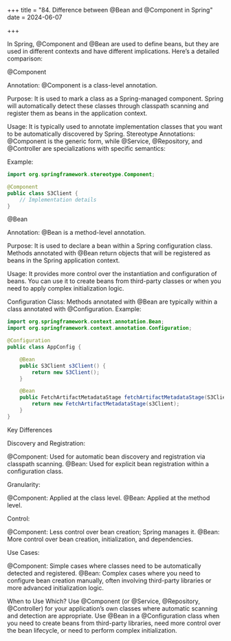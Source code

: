 +++
title = "84. Difference between @Bean and @Component in Spring"
date = 2024-06-07

+++

In Spring, @Component and @Bean are used to define beans, but they are used in different contexts and have different implications. Here’s a detailed comparison:

@Component

Annotation: @Component is a class-level annotation.

Purpose: It is used to mark a class as a Spring-managed component. Spring will automatically detect these classes through classpath scanning and register them as beans in the application context.

Usage: It is typically used to annotate implementation classes that you want to be automatically discovered by Spring.
Stereotype Annotations: @Component is the generic form, while @Service, @Repository, and @Controller are specializations with specific semantics:

Example:

```java
import org.springframework.stereotype.Component;

@Component
public class S3Client {
    // Implementation details
}
```

@Bean

Annotation: @Bean is a method-level annotation.

Purpose: It is used to declare a bean within a Spring configuration class. Methods annotated with @Bean return objects that will be registered as beans in the Spring application context.

Usage: It provides more control over the instantiation and configuration of beans. You can use it to create beans from third-party classes or when you need to apply complex initialization logic.

Configuration Class: Methods annotated with @Bean are typically within a class annotated with @Configuration.
Example:

```java
import org.springframework.context.annotation.Bean;
import org.springframework.context.annotation.Configuration;

@Configuration
public class AppConfig {

    @Bean
    public S3Client s3Client() {
        return new S3Client();
    }

    @Bean
    public FetchArtifactMetadataStage fetchArtifactMetadataStage(S3Client s3Client) {
        return new FetchArtifactMetadataStage(s3Client);
    }
}
```

Key Differences

Discovery and Registration:

@Component: Used for automatic bean discovery and registration via classpath scanning.
@Bean: Used for explicit bean registration within a configuration class.

Granularity:

@Component: Applied at the class level.
@Bean: Applied at the method level.

Control:

@Component: Less control over bean creation; Spring manages it.
@Bean: More control over bean creation, initialization, and dependencies.

Use Cases:

@Component: Simple cases where classes need to be automatically detected and registered.
@Bean: Complex cases where you need to configure bean creation manually, often involving third-party libraries or more advanced initialization logic.

When to Use Which?
Use @Component (or @Service, @Repository, @Controller) for your application’s own classes where automatic scanning and detection are appropriate.
Use @Bean in a @Configuration class when you need to create beans from third-party libraries, need more control over the bean lifecycle, or need to perform complex initialization.
